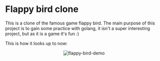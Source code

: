 # Flappy bird clone

This is a clone of the famous game flappy bird. The main purpose of this project is to gain some practice with golang, it isn't a super interesting project, but as it is a game it's fun :)

This is how it looks up to now:

<p align="center">
  <img src="demo/flappy.gif" alt="flappy-bird-demo" />
</p>
